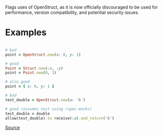 
Flags uses of OpenStruct, as it is now officially discouraged
to be used for performance, version compatibility, and potential security issues.

# Examples

```ruby

# bad
point = OpenStruct.new(x: 0, y: 1)

# good
Point = Struct.new(:x, :y)
point = Point.new(0, 1)

# also good
point = { x: 0, y: 1 }

# bad
test_double = OpenStruct.new(a: 'b')

# good (assumes test using rspec-mocks)
test_double = double
allow(test_double).to receive(:a).and_return('b')
```

[Source](http://www.rubydoc.info/gems/rubocop/RuboCop/Cop/Style/OpenStructUse)